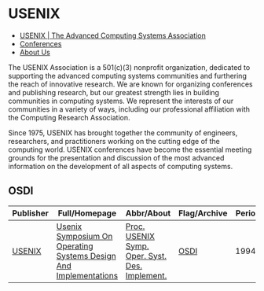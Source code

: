 # USENIX

- [USENIX | The Advanced Computing Systems Association](https://www.usenix.org/)
- [Conferences](https://www.usenix.org/conferences)
- [About Us](https://www.usenix.org/about)

The USENIX Association is a 501(c)(3) nonprofit organization, dedicated to supporting the advanced computing systems communities and furthering the reach of innovative research. We are known for organizing conferences and publishing research, but our greatest strength lies in building communities in computing systems. We represent the interests of our communities in a variety of ways, including our professional affiliation with the Computing Research Association.

Since 1975, USENIX has brought together the community of engineers, researchers, and practitioners working on the cutting edge of the computing world. USENIX conferences have become the essential meeting grounds for the presentation and discussion of the most advanced information on the development of all aspects of computing systems.

## OSDI

|Publisher|Full/Homepage|Abbr/About|Flag/Archive|Period|Top|CCF|Submit|Current|DDL|Location|Type|
|-        |-            |-         |-           |-     |-  |-  |-     |-      |-  |-       |-   |
|[USENIX](https://www.usenix.org/)|[Usenix Symposium On Operating Systems Design And Implementations](https://www.usenix.org)|[Proc. USENIX Symp. Oper. Syst. Des. Implement.](https://www.usenix.org/conference/osdi25)|[OSDI](https://dl.acm.org/conference/osdi/proceedings)|1994-|False|A|03/12/2024|07/07/2025|**-122**|Boston, USA|Operating Systems|

